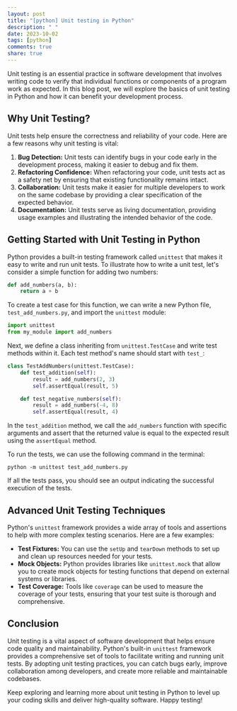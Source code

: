 ```yaml
---
layout: post
title: "[python] Unit testing in Python"
description: " "
date: 2023-10-02
tags: [python]
comments: true
share: true
---
```


Unit testing is an essential practice in software development that involves writing code to verify that individual functions or components of a program work as expected. In this blog post, we will explore the basics of unit testing in Python and how it can benefit your development process.

## Why Unit Testing?

Unit tests help ensure the correctness and reliability of your code. Here are a few reasons why unit testing is vital:

1. **Bug Detection:** Unit tests can identify bugs in your code early in the development process, making it easier to debug and fix them.
2. **Refactoring Confidence:** When refactoring your code, unit tests act as a safety net by ensuring that existing functionality remains intact.
3. **Collaboration:** Unit tests make it easier for multiple developers to work on the same codebase by providing a clear specification of the expected behavior.
4. **Documentation:** Unit tests serve as living documentation, providing usage examples and illustrating the intended behavior of the code.

## Getting Started with Unit Testing in Python

Python provides a built-in testing framework called `unittest` that makes it easy to write and run unit tests. To illustrate how to write a unit test, let's consider a simple function for adding two numbers:

```python
def add_numbers(a, b):
    return a + b
```

To create a test case for this function, we can write a new Python file, `test_add_numbers.py`, and import the `unittest` module:

```python
import unittest
from my_module import add_numbers
```

Next, we define a class inheriting from `unittest.TestCase` and write test methods within it. Each test method's name should start with `test_`:

```python
class TestAddNumbers(unittest.TestCase):
    def test_addition(self):
        result = add_numbers(2, 3)
        self.assertEqual(result, 5)

    def test_negative_numbers(self):
        result = add_numbers(-4, 8)
        self.assertEqual(result, 4)
```

In the `test_addition` method, we call the `add_numbers` function with specific arguments and assert that the returned value is equal to the expected result using the `assertEqual` method.

To run the tests, we can use the following command in the terminal:

```shell
python -m unittest test_add_numbers.py
```

If all the tests pass, you should see an output indicating the successful execution of the tests.

## Advanced Unit Testing Techniques

Python's `unittest` framework provides a wide array of tools and assertions to help with more complex testing scenarios. Here are a few examples:

- **Test Fixtures:** You can use the `setUp` and `tearDown` methods to set up and clean up resources needed for your tests.
- **Mock Objects:** Python provides libraries like `unittest.mock` that allow you to create mock objects for testing functions that depend on external systems or libraries.
- **Test Coverage:** Tools like `coverage` can be used to measure the coverage of your tests, ensuring that your test suite is thorough and comprehensive.

## Conclusion

Unit testing is a vital aspect of software development that helps ensure code quality and maintainability. Python's built-in `unittest` framework provides a comprehensive set of tools to facilitate writing and running unit tests. By adopting unit testing practices, you can catch bugs early, improve collaboration among developers, and create more reliable and maintainable codebases.

Keep exploring and learning more about unit testing in Python to level up your coding skills and deliver high-quality software. Happy testing!
